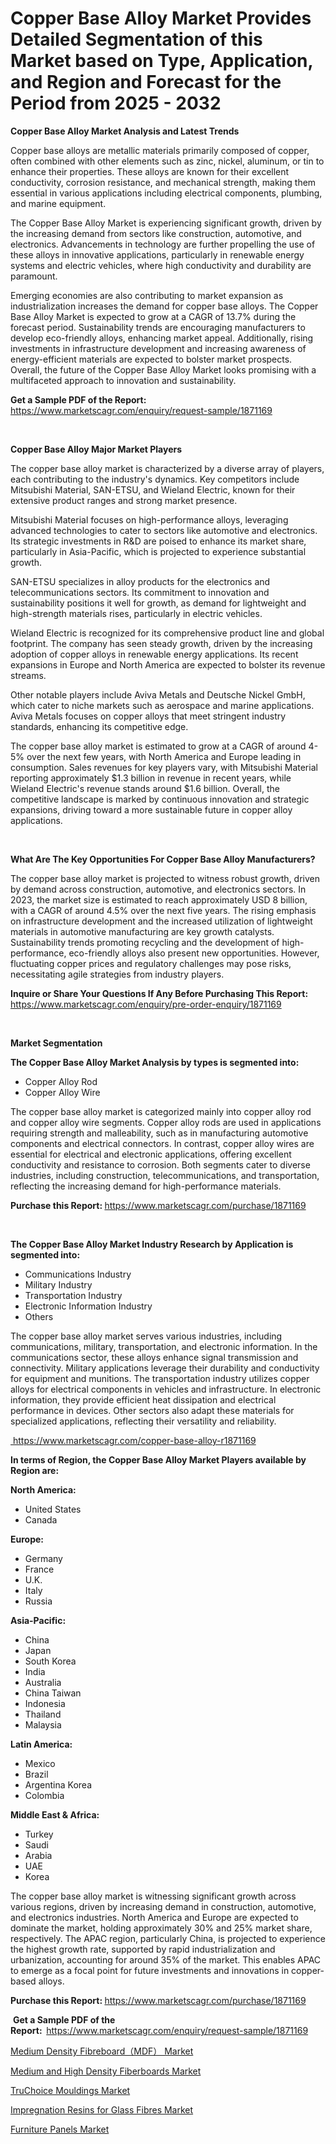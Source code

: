 <p><h1>Copper Base Alloy Market Provides Detailed Segmentation of this Market based on Type, Application, and Region and Forecast for the Period from 2025 - 2032</h1></p><p><strong>Copper Base Alloy Market Analysis and Latest Trends</strong></p>
<p><p>Copper base alloys are metallic materials primarily composed of copper, often combined with other elements such as zinc, nickel, aluminum, or tin to enhance their properties. These alloys are known for their excellent conductivity, corrosion resistance, and mechanical strength, making them essential in various applications including electrical components, plumbing, and marine equipment.</p><p>The Copper Base Alloy Market is experiencing significant growth, driven by the increasing demand from sectors like construction, automotive, and electronics. Advancements in technology are further propelling the use of these alloys in innovative applications, particularly in renewable energy systems and electric vehicles, where high conductivity and durability are paramount. </p><p>Emerging economies are also contributing to market expansion as industrialization increases the demand for copper base alloys. The Copper Base Alloy Market is expected to grow at a CAGR of 13.7% during the forecast period. Sustainability trends are encouraging manufacturers to develop eco-friendly alloys, enhancing market appeal. Additionally, rising investments in infrastructure development and increasing awareness of energy-efficient materials are expected to bolster market prospects. Overall, the future of the Copper Base Alloy Market looks promising with a multifaceted approach to innovation and sustainability.</p></p>
<p><strong>Get a Sample PDF of the Report:&nbsp;</strong> <a href="https://www.marketscagr.com/enquiry/request-sample/1871169?utm_campaign=2038&utm_medium=2&utm_source=Github&utm_content=ia&utm_term=31012025&utm_id=copper-base-alloy">https://www.marketscagr.com/enquiry/request-sample/1871169</a></p>
<p>&nbsp;</p>
<p><strong>Copper Base Alloy Major Market Players</strong></p>
<p><p>The copper base alloy market is characterized by a diverse array of players, each contributing to the industry's dynamics. Key competitors include Mitsubishi Material, SAN-ETSU, and Wieland Electric, known for their extensive product ranges and strong market presence.</p><p>Mitsubishi Material focuses on high-performance alloys, leveraging advanced technologies to cater to sectors like automotive and electronics. Its strategic investments in R&D are poised to enhance its market share, particularly in Asia-Pacific, which is projected to experience substantial growth.</p><p>SAN-ETSU specializes in alloy products for the electronics and telecommunications sectors. Its commitment to innovation and sustainability positions it well for growth, as demand for lightweight and high-strength materials rises, particularly in electric vehicles.</p><p>Wieland Electric is recognized for its comprehensive product line and global footprint. The company has seen steady growth, driven by the increasing adoption of copper alloys in renewable energy applications. Its recent expansions in Europe and North America are expected to bolster its revenue streams.</p><p>Other notable players include Aviva Metals and Deutsche Nickel GmbH, which cater to niche markets such as aerospace and marine applications. Aviva Metals focuses on copper alloys that meet stringent industry standards, enhancing its competitive edge.</p><p>The copper base alloy market is estimated to grow at a CAGR of around 4-5% over the next few years, with North America and Europe leading in consumption. Sales revenues for key players vary, with Mitsubishi Material reporting approximately $1.3 billion in revenue in recent years, while Wieland Electric's revenue stands around $1.6 billion. Overall, the competitive landscape is marked by continuous innovation and strategic expansions, driving toward a more sustainable future in copper alloy applications.</p></p>
<p>&nbsp;</p>
<p><strong>What Are The Key Opportunities For Copper Base Alloy Manufacturers?</strong></p>
<p><p>The copper base alloy market is projected to witness robust growth, driven by demand across construction, automotive, and electronics sectors. In 2023, the market size is estimated to reach approximately USD 8 billion, with a CAGR of around 4.5% over the next five years. The rising emphasis on infrastructure development and the increased utilization of lightweight materials in automotive manufacturing are key growth catalysts. Sustainability trends promoting recycling and the development of high-performance, eco-friendly alloys also present new opportunities. However, fluctuating copper prices and regulatory challenges may pose risks, necessitating agile strategies from industry players.</p></p>
<p><strong>Inquire or Share Your Questions If Any Before Purchasing This Report:</strong> <a href="https://www.marketscagr.com/enquiry/pre-order-enquiry/1871169?utm_campaign=2038&utm_medium=2&utm_source=Github&utm_content=ia&utm_term=31012025&utm_id=copper-base-alloy">https://www.marketscagr.com/enquiry/pre-order-enquiry/1871169</a></p>
<p>&nbsp;</p>
<p><strong>Market Segmentation</strong></p>
<p><strong>The Copper Base Alloy Market Analysis by types is segmented into:</strong></p>
<p><ul><li>Copper Alloy Rod</li><li>Copper Alloy Wire</li></ul></p>
<p><p>The copper base alloy market is categorized mainly into copper alloy rod and copper alloy wire segments. Copper alloy rods are used in applications requiring strength and malleability, such as in manufacturing automotive components and electrical connectors. In contrast, copper alloy wires are essential for electrical and electronic applications, offering excellent conductivity and resistance to corrosion. Both segments cater to diverse industries, including construction, telecommunications, and transportation, reflecting the increasing demand for high-performance materials.</p></p>
<p><strong>Purchase this Report:&nbsp;</strong><a href="https://www.marketscagr.com/purchase/1871169?utm_campaign=2038&utm_medium=2&utm_source=Github&utm_content=ia&utm_term=31012025&utm_id=copper-base-alloy">https://www.marketscagr.com/purchase/1871169</a></p>
<p>&nbsp;</p>
<p><strong>The Copper Base Alloy Market Industry Research by Application is segmented into:</strong></p>
<p><ul><li>Communications Industry</li><li>Military Industry</li><li>Transportation Industry</li><li>Electronic Information Industry</li><li>Others</li></ul></p>
<p><p>The copper base alloy market serves various industries, including communications, military, transportation, and electronic information. In the communications sector, these alloys enhance signal transmission and connectivity. Military applications leverage their durability and conductivity for equipment and munitions. The transportation industry utilizes copper alloys for electrical components in vehicles and infrastructure. In electronic information, they provide efficient heat dissipation and electrical performance in devices. Other sectors also adapt these materials for specialized applications, reflecting their versatility and reliability.</p></p>
<p><a href="https://www.marketscagr.com/copper-base-alloy-r1871169?utm_campaign=2038&utm_medium=2&utm_source=Github&utm_content=ia&utm_term=31012025&utm_id=copper-base-alloy">&nbsp;https://www.marketscagr.com/copper-base-alloy-r1871169</a></p>
<p><strong>In terms of Region, the Copper Base Alloy Market Players available by Region are:</strong></p>
<p>
    <p> <strong> North America: </strong>
        <ul>
            <li>United States</li>
            <li>Canada</li>
        </ul>
        </p> 
    <p> <strong> Europe: </strong>
        <ul>
            <li>Germany</li>
            <li>France</li>
            <li>U.K.</li>
            <li>Italy</li>
            <li>Russia</li>
        </ul>
        </p> 
    <p> <strong> Asia-Pacific: </strong>
        <ul>
            <li>China</li>
            <li>Japan</li>
            <li>South Korea</li>
            <li>India</li>
            <li>Australia</li>
            <li>China Taiwan</li>
            <li>Indonesia</li>
            <li>Thailand</li>
            <li>Malaysia</li>
        </ul>
        </p> 
    <p> <strong> Latin America: </strong>
        <ul>
            <li>Mexico</li>
            <li>Brazil</li>
            <li>Argentina Korea</li>
            <li>Colombia</li>
        </ul>
        </p> 
    <p> <strong> Middle East & Africa: </strong>
        <ul>
            <li>Turkey</li>
            <li>Saudi</li>
            <li>Arabia</li>
            <li>UAE</li>
            <li>Korea</li>
        </ul>
    </p>
    </p>
<p><p>The copper base alloy market is witnessing significant growth across various regions, driven by increasing demand in construction, automotive, and electronics industries. North America and Europe are expected to dominate the market, holding approximately 30% and 25% market share, respectively. The APAC region, particularly China, is projected to experience the highest growth rate, supported by rapid industrialization and urbanization, accounting for around 35% of the market. This enables APAC to emerge as a focal point for future investments and innovations in copper-based alloys.</p></p>
<p><strong>Purchase this Report: </strong><a href="https://www.marketscagr.com/purchase/1871169?utm_campaign=2038&utm_medium=2&utm_source=Github&utm_content=ia&utm_term=31012025&utm_id=copper-base-alloy">https://www.marketscagr.com/purchase/1871169</a></p>
<p>&nbsp;<strong>Get a Sample PDF of the Report:&nbsp;&nbsp;</strong><a href="https://www.marketscagr.com/enquiry/request-sample/1871169?utm_campaign=2038&utm_medium=2&utm_source=Github&utm_content=ia&utm_term=31012025&utm_id=copper-base-alloy">https://www.marketscagr.com/enquiry/request-sample/1871169</a></p>
<p><strong></strong></p>
<p><p><a href="https://www.linkedin.com/pulse/medium-density-fibreboardmdf-market-growth-outlook-global-industry-rbaqf?utm_campaign=2038&utm_medium=2&utm_source=Github&utm_content=ia&utm_term=31012025&utm_id=copper-base-alloy">Medium Density Fibreboard（MDF） Market</a></p><p><a href="https://www.linkedin.com/pulse/strategic-forecast-medium-high-density-fiberboards-market-pu27e?utm_campaign=2038&utm_medium=2&utm_source=Github&utm_content=ia&utm_term=31012025&utm_id=copper-base-alloy">Medium and High Density Fiberboards Market</a></p><p><a href="https://www.linkedin.com/pulse/truchoice-mouldings-market-research-report-pertinent-information-hp2ce?utm_campaign=2038&utm_medium=2&utm_source=Github&utm_content=ia&utm_term=31012025&utm_id=copper-base-alloy">TruChoice Mouldings Market</a></p><p><a href="https://www.linkedin.com/pulse/future-impregnation-resins-glass-fibres-market-trends-revenue-jwipe?utm_campaign=2038&utm_medium=2&utm_source=Github&utm_content=ia&utm_term=31012025&utm_id=copper-base-alloy">Impregnation Resins for Glass Fibres Market</a></p><p><a href="https://www.linkedin.com/pulse/informative-market-research-report-furniture-panels-estimated-yhsde?utm_campaign=2038&utm_medium=2&utm_source=Github&utm_content=ia&utm_term=31012025&utm_id=copper-base-alloy">Furniture Panels Market</a></p></p>